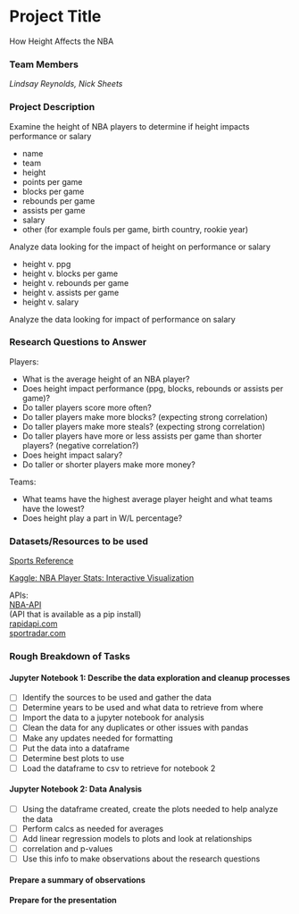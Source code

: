 # Project Title
How Height Affects the NBA
### Team Members
*Lindsay Reynolds, Nick Sheets*
### Project Description
Examine the height of NBA players to determine if height impacts performance or salary  
* name
* team
* height
* points per game
* blocks per game
* rebounds per game
* assists per game
* salary
* other (for example fouls per game, birth country, rookie year)  

Analyze data looking for the impact of height on performance or salary
* height v. ppg
* height v. blocks per game
* height v. rebounds per game
* height v. assists per game
* height v. salary  

Analyze the data looking for impact of performance on salary

### Research Questions to Answer

Players:  
* What is the average height of an NBA player?
* Does height impact performance (ppg, blocks, rebounds or assists per game)?  
* Do taller players score more often?
* Do taller players make more blocks? (expecting strong correlation)
* Do taller players make more steals? (expecting strong correlation)
* Do taller players have more or less assists per game than shorter players? (negative correlation?)  
* Does height impact salary? 
* Do taller or shorter players make more money?  

Teams:
* What teams have the highest average player height and what teams have the lowest?
* Does height play a part in W/L percentage?
 
### Datasets/Resources to be used

[Sports Reference](https://www.basketball-reference.com/contracts/players.html) 

[Kaggle: NBA Player Stats: Interactive Visualization](https://www.kaggle.com/atavangar/nba-player-stats-interactive-visualization/data)

APIs:  
[NBA-API](https://pypi.org/project/nba-api/)  
(API that is available as a pip install)  
[rapidapi.com](https://rapidapi.com/blog/nba-basketball-stats-api/#:~:text=Updated%3A%20The%20API%2DNBA%20is,TheRundown)  
[sportradar.com](https://developer.sportradar.com/docs/read/Home)

 
### Rough Breakdown of Tasks  
#### Jupyter Notebook 1: Describe the data exploration and cleanup processes
- [ ] Identify the sources to be used and gather the data
- [ ] Determine years to be used and what data to retrieve from where
- [ ] Import the data to a jupyter notebook for analysis
- [ ] Clean the data for any duplicates or other issues with pandas
- [ ] Make any updates needed for formatting
- [ ] Put the data into a dataframe
- [ ] Determine best plots to use
- [ ] Load the dataframe to csv to retrieve for notebook 2

#### Jupyter Notebook 2: Data Analysis
- [ ] Using the dataframe created, create the plots needed to help analyze the data
- [ ] Perform calcs as needed for averages
- [ ] Add linear regression models to plots and look at relationships
- [ ] correlation and p-values
- [ ] Use this info to make observations about the research questions 
 
#### Prepare a summary of observations
#### Prepare for the presentation

